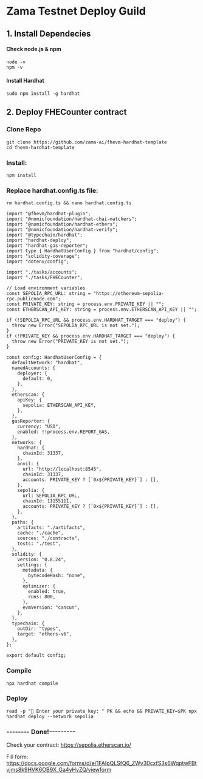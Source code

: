 # Zama Testnet Deploy Guild
## 1. Install Dependecies
#### Check node.js & npm
```
node -v
npm -v
```
#### Install Hardhat
```
sudo npm install -g hardhat
```
## 2. Deploy FHECounter contract
### Clone Repo
```
git clone https://github.com/zama-ai/fhevm-hardhat-template
cd fhevm-hardhat-template
```
### Install:
```
npm install
```
### Replace hardhat.config.ts file:
```
rm hardhat.config.ts && nano hardhat.config.ts
```
```
import "@fhevm/hardhat-plugin";
import "@nomicfoundation/hardhat-chai-matchers";
import "@nomicfoundation/hardhat-ethers";
import "@nomicfoundation/hardhat-verify";
import "@typechain/hardhat";
import "hardhat-deploy";
import "hardhat-gas-reporter";
import type { HardhatUserConfig } from "hardhat/config";
import "solidity-coverage";
import "dotenv/config";

import "./tasks/accounts";
import "./tasks/FHECounter";

// Load environment variables
const SEPOLIA_RPC_URL: string = "https://ethereum-sepolia-rpc.publicnode.com";
const PRIVATE_KEY: string = process.env.PRIVATE_KEY || "";
const ETHERSCAN_API_KEY: string = process.env.ETHERSCAN_API_KEY || "";

if (!SEPOLIA_RPC_URL && process.env.HARDHAT_TARGET === "deploy") {
  throw new Error("SEPOLIA_RPC_URL is not set.");
}
if (!PRIVATE_KEY && process.env.HARDHAT_TARGET === "deploy") {
  throw new Error("PRIVATE_KEY is not set.");
}

const config: HardhatUserConfig = {
  defaultNetwork: "hardhat",
  namedAccounts: {
    deployer: {
      default: 0,
    },
  },
  etherscan: {
    apiKey: {
      sepolia: ETHERSCAN_API_KEY,
    },
  },
  gasReporter: {
    currency: "USD",
    enabled: !!process.env.REPORT_GAS,
  },
  networks: {
    hardhat: {
      chainId: 31337,
    },
    anvil: {
      url: "http://localhost:8545",
      chainId: 31337,
      accounts: PRIVATE_KEY ? [`0x${PRIVATE_KEY}`] : [],
    },
    sepolia: {
      url: SEPOLIA_RPC_URL,
      chainId: 11155111,
      accounts: PRIVATE_KEY ? [`0x${PRIVATE_KEY}`] : [],
    },
  },
  paths: {
    artifacts: "./artifacts",
    cache: "./cache",
    sources: "./contracts",
    tests: "./test",
  },
  solidity: {
    version: "0.8.24",
    settings: {
      metadata: {
        bytecodeHash: "none",
      },
      optimizer: {
        enabled: true,
        runs: 800,
      },
      evmVersion: "cancun",
    },
  },
  typechain: {
    outDir: "types",
    target: "ethers-v6",
  },
};

export default config;
```
### Compile
```
npx hardhat compile
```
### Deploy
```
read -p "🔑 Enter your private key: " PK && echo && PRIVATE_KEY=$PK npx hardhat deploy --network sepolia
```
### -------- Done!---------
Check your contract: https://sepolia.etherscan.io/

Fill form: https://docs.google.com/forms/d/e/1FAIpQLSfQ6_ZWv30cxfS3s6WqptwFBtvjms8k9HVK6OB9X_Ga4yHvZQ/viewform
